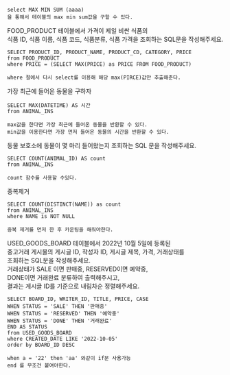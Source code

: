 ```
select MAX MIN SUM (aaaa)
을 통해서 테이블의 max min sum값을 구할 수 있다.
```
FOOD_PRODUCT 테이블에서 가격이 제일 비싼 식품의   
식품 ID, 식품 이름, 식품 코드, 식품분류, 식품 가격을 조회하는 SQL문을 작성해주세요.   
```
SELECT PRODUCT_ID, PRODUCT_NAME, PRODUCT_CD, CATEGORY, PRICE
from FOOD_PRODUCT
where PRICE = (SELECT MAX(PRICE) as PRICE FROM FOOD_PRODUCT)

where 절에서 다시 select를 이용해 해당 max(PIRCE)값만 추출해준다.
```
가장 최근에 들어온 동물을 구하자
```
SELECT MAX(DATETIME) AS 시간
from ANIMAL_INS

max값을 한다면 가장 최근에 들어온 동물을 반환할 수 있다.
min값을 이용한다면 가장 먼저 들어온 동물의 시간을 반환할 수 있다.
```
동물 보호소에 동물이 몇 마리 들어왔는지 조회하는 SQL 문을 작성해주세요.   
```
SELECT COUNT(ANIMAL_ID) AS count
from ANIMAL_INS

count 함수를 사용할 수있다.
```
중복제거
```
SELECT COUNT(DISTINCT(NAME)) as count
from ANIMAL_INS
where NAME is NOT NULL

중복 제거를 먼저 한 후 카운팅을 해줘야한다.
```
USED_GOODS_BOARD 테이블에서 2022년 10월 5일에 등록된   
중고거래 게시물의 게시글 ID, 작성자 ID, 게시글 제목, 가격, 거래상태를   
조회하는 SQL문을 작성해주세요.   
거래상태가 SALE 이면 판매중, RESERVED이면 예약중,  
DONE이면 거래완료 분류하여 출력해주시고,   
결과는 게시글 ID를 기준으로 내림차순 정렬해주세요.   
```
SELECT BOARD_ID, WRITER_ID, TITLE, PRICE, CASE
WHEN STATUS = 'SALE' THEN '판매중'
WHEN STATUS = 'RESERVED' THEN '예약중'
WHEN STATUS = 'DONE' THEN '거래완료'
END AS STATUS
from USED_GOODS_BOARD
where CREATED_DATE LIKE '2022-10-05'
order by BOARD_ID DESC

when a = '22' then 'aa' 와같이 if문 사용가능
end 를 무조건 붙여야한다.
```

